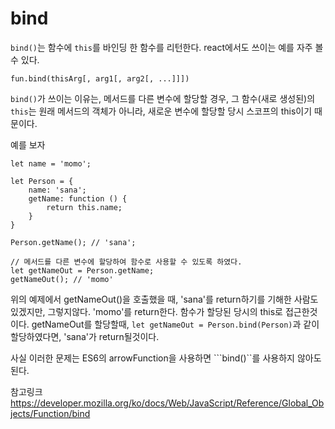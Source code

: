 # bind
```bind()```는 함수에 ```this```를 바인딩 한 함수를 리턴한다.
react에서도 쓰이는 예를 자주 볼 수 있다.

```
fun.bind(thisArg[, arg1[, arg2[, ...]]])
```

```bind()```가 쓰이는 이유는, 메서드를 다른 변수에 할당할 경우,
그 함수(새로 생성된)의 ```this```는 원래 메서드의 객체가 아니라,
새로운 변수에 할당할 당시 스코프의 this이기 때문이다.

예를 보자

```
let name = 'momo';

let Person = {
    name: 'sana';
    getName: function () {
        return this.name;
    }
}

Person.getName(); // 'sana';

// 메서드를 다른 변수에 할당하여 함수로 사용할 수 있도록 하였다.
let getNameOut = Person.getName;
getNameOut(); // 'momo'
```
위의 예제에서 getNameOut()을 호출했을 때, 'sana'를 return하기를 기해한 사람도 있겠지만, 그렇지않다.
'momo'를 return한다. 함수가 할당된 당시의 this로 접근한것 이다.
getNameOut를 할당할때, ```let getNameOut = Person.bind(Person)```과 같이 할당하였다면, 'sana'가 return될것이다.

사실 이러한 문제는 ES6의 arrowFunction을 사용하면 ```bind()``를 사용하지 않아도 된다.


참고링크
https://developer.mozilla.org/ko/docs/Web/JavaScript/Reference/Global_Objects/Function/bind
